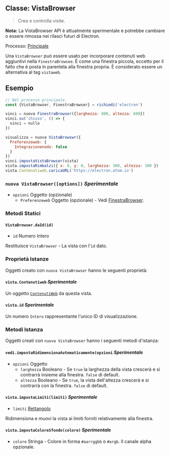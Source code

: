 ## Classe: VistaBrowser

> Crea e controlla visite.

**Nota:** La VistaBrowser API è attualmente sperimentale e potrebbe cambiare o essere rimossa nei rilasci futuri di Electron.

Processo: [Principale](../glossary.md#main-process)

Una `VistaBrowser` può essere usato per incorporare contenuti web aggiuntivi nella `FinestraBrowsee`. È come una finestra piccola, eccetto per il fatto che è posta in parentela alla finestra propria. È considerato essere un alternativa al tag `vistaweb`.

## Esempio

```javascript
// Nel processo principale.
const {VistaBrowser, FinestraBrowser} = richiedi('electron')

vinci = nuova FinestraBrowser({larghezza: 800, altezza: 600})
vinci.su('chiuso', () => {
  vinci = nullo
})

visualizza = nuova VistaBrowswr({
  Preferenzeweb: {
    Integrazionenodo: false
  }
})
vinci.impostaVistaBrowser(vista)
vista.impostaRimbalzi({ x: 0, y: 0, larghezza: 300, altezza: 300 })
vista.Contenutiweb.caricaURL('https://electron.atom.io')
```

### `nuova VistaBrowser([options])` *Sperimentale*

* `opzioni` Oggetto (opzionale) 
  * `Preferenzeweb` Oggetto (opzionale) - Vedi [FinestraBrowser](browser-window.md).

### Metodi Statici

#### `VistaBrowser.daId(id)`

* `id` Numero Intero

Restituisce `VistaBrowser` - La vista con l'`id` dato.

### Proprietà Istanze

Oggetti creato con `nuova VistaBrowser` hanno le seguenti proprietà:

#### `vista.Contenutiweb` *Sperimentale*

Un oggetto [`ContenutiWeb`](web-contents.md) da questa vista.

#### `vista.id` *Sperimentale*

Un numero `Intero` rappresentante l'unico ID di visualizzazione.

### Metodi Istanza

Oggetti creati con `nuova VistaBrowser` hanno i seguenti metodi d'istanza:

#### `vedi.impostaRidimensionaAutomaticamente(opzioni` *Sperimentale*

* `opzioni` Oggetto 
  * `larghezza` Booleano - Se `true` la larghezza della vista crescerà e si contrarrà insieme alla finestra. `false` di default.
  * `altezza` Booleano - Se `true`, la vista dell'altezza crescerà e si contrarrà con la finestra. `false` di default.

#### `vista.impostaLimiti(limiti)` *Sperimentale*

* `limiti` [Rettangolo](structures/rectangle.md)

Ridimensiona e muovi la vista ai limiti forniti relativamente alla finestra.

#### `vista.impostaColoreSfondo(colore)` *Sperimentale*

* `colore` Stringa - Colore in forma `#aarrggbb` o `#argb`. Il canale alpha opzionale.